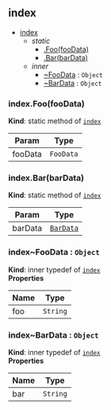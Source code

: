 <a name="module_index"></a>

## index

* [index](#module_index)
    * _static_
        * [.Foo(fooData)](#module_index.Foo)
        * [.Bar(barData)](#module_index.Bar)
    * _inner_
        * [~FooData](#module_index..FooData) : <code>Object</code>
        * [~BarData](#module_index..BarData) : <code>Object</code>

<a name="module_index.Foo"></a>

### index.Foo(fooData)
**Kind**: static method of <code>[index](#module_index)</code>  

| Param | Type |
| --- | --- |
| fooData | <code>FooData</code> | 

<a name="module_index.Bar"></a>

### index.Bar(barData)
**Kind**: static method of <code>[index](#module_index)</code>  

| Param | Type |
| --- | --- |
| barData | <code>[BarData](#module_index..BarData)</code> | 

<a name="module_index..FooData"></a>

### index~FooData : <code>Object</code>
**Kind**: inner typedef of <code>[index](#module_index)</code>  
**Properties**

| Name | Type |
| --- | --- |
| foo | <code>String</code> | 

<a name="module_index..BarData"></a>

### index~BarData : <code>Object</code>
**Kind**: inner typedef of <code>[index](#module_index)</code>  
**Properties**

| Name | Type |
| --- | --- |
| bar | <code>String</code> | 

